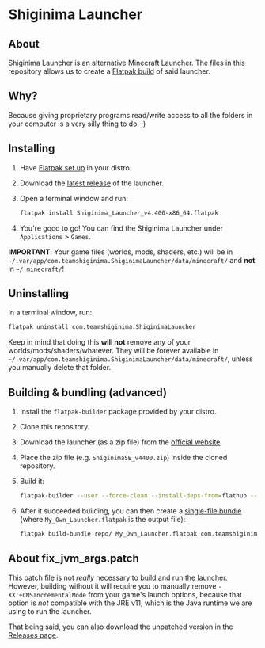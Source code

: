 # Shiginima Launcher

## About

Shiginima Launcher is an alternative Minecraft Launcher. The files in this repository allows us to create a [Flatpak build](https://flatpak.org/faq/) of said launcher.

## Why?

Because giving proprietary programs read/write access to all the folders in your computer is a very silly thing to do. ;)

## Installing

1. Have [Flatpak set up](https://flatpak.org/setup/) in your distro.
2. Download the [latest release](https://github.com/guihkx/com.teamshiginima.ShiginimaLauncher/releases) of the launcher.
3. Open a terminal window and run:

    ```bash
    flatpak install Shiginima_Launcher_v4.400-x86_64.flatpak
    ```

4. You're good to go! You can find the Shiginima Launcher under `Applications` > `Games`.

**IMPORTANT**: Your game files (worlds, mods, shaders, etc.) will be in `~/.var/app/com.teamshiginima.ShiginimaLauncher/data/minecraft/` and **not** in `~/.minecraft/`!

## Uninstalling

In a terminal window, run:

```bash
flatpak uninstall com.teamshiginima.ShiginimaLauncher
```

Keep in mind that doing this **will not** remove any of your worlds/mods/shaders/whatever. They will be forever available in `~/.var/app/com.teamshiginima.ShiginimaLauncher/data/minecraft/`, unless you manually delete that folder.

## Building & bundling (advanced)

1. Install the `flatpak-builder` package provided by your distro.
2. Clone this repository.
3. Download the launcher (as a zip file) from the [official website](https://web.archive.org/web/20201101050543/https://teamshiginima.com/update/).
4. Place the zip file (e.g. `ShiginimaSE_v4400.zip`) inside the cloned repository.
5. Build it:

    ```bash
    flatpak-builder --user --force-clean --install-deps-from=flathub --repo=repo/ --sandbox build com.teamshiginima.ShiginimaLauncher.yml
    ```

6. After it succeeded building, you can then create a [single-file bundle](https://docs.flatpak.org/en/latest/single-file-bundles.html) (where `My_Own_Launcher.flatpak` is the output file):

    ```bash
    flatpak build-bundle repo/ My_Own_Launcher.flatpak com.teamshiginima.ShiginimaLauncher stable
    ```

## About fix_jvm_args.patch

This patch file is not *really* necessary to build and run the launcher. However, building without it will require you to manually remove `-XX:+CMSIncrementalMode` from your game's launch options, because that option is *not* compatible with the JRE v11, which is the Java runtime we are using to run the launcher.

That being said, you can also download the unpatched version in the [Releases page](https://github.com/guihkx/com.teamshiginima.ShiginimaLauncher/releases).
